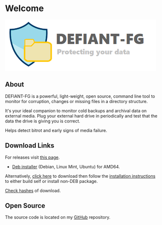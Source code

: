 # Welcome

![DFG Logo](dfg_logo.png)

## About

DEFIANT-FG is a powerful, light-weight, open source, command line tool to monitor for corruption, changes or missing files in a directory structure.

It's your ideal companion to monitor cold backups and archival data on external media. Plug your external hard drive in periodically and test that the data the drive is giving you is correct.

Helps detect bitrot and early signs of media failure.


## Download Links

For releases visit [this page](https://github.com/karlh001/defiant-fg/releases).

* [Deb installer](https://github.com/karlh001/defiant-fg/tree/main/bin/deb_pkgs/) (Debian, Linux Mint, Ubuntu) for AMD64.

Alternatively, [click here](https://github.com/karlh001/defiant-fg/archive/refs/heads/main.zip) to download then follow the [installation instructions](installation.md) to either build self or install non-DEB package.

[Check hashes](hash.md) of download.

## Open Source

The source code is located on my [GitHub](https://github.com/karlh001/defiant-fg) repository. 
